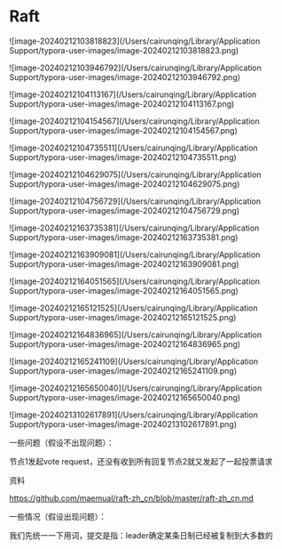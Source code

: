 # **Raft**

![image-20240212103818823](/Users/cairunqing/Library/Application Support/typora-user-images/image-20240212103818823.png)

![image-20240212103946792](/Users/cairunqing/Library/Application Support/typora-user-images/image-20240212103946792.png)



![image-20240212104113167](/Users/cairunqing/Library/Application Support/typora-user-images/image-20240212104113167.png)

![image-20240212104154567](/Users/cairunqing/Library/Application Support/typora-user-images/image-20240212104154567.png)

![image-20240212104735511](/Users/cairunqing/Library/Application Support/typora-user-images/image-20240212104735511.png)

![image-20240212104629075](/Users/cairunqing/Library/Application Support/typora-user-images/image-20240212104629075.png)

![image-20240212104756729](/Users/cairunqing/Library/Application Support/typora-user-images/image-20240212104756729.png)

![image-20240212163735381](/Users/cairunqing/Library/Application Support/typora-user-images/image-20240212163735381.png)

![image-20240212163909081](/Users/cairunqing/Library/Application Support/typora-user-images/image-20240212163909081.png)

![image-20240212164051565](/Users/cairunqing/Library/Application Support/typora-user-images/image-20240212164051565.png)

![image-20240212165121525](/Users/cairunqing/Library/Application Support/typora-user-images/image-20240212165121525.png)



![image-20240212164836965](/Users/cairunqing/Library/Application Support/typora-user-images/image-20240212164836965.png)

![image-20240212165241109](/Users/cairunqing/Library/Application Support/typora-user-images/image-20240212165241109.png)



![image-20240212165650040](/Users/cairunqing/Library/Application Support/typora-user-images/image-20240212165650040.png)

![image-20240213102617891](/Users/cairunqing/Library/Application Support/typora-user-images/image-20240213102617891.png)





一些问题（假设不出现问题）：

节点1发起vote request，还没有收到所有回复节点2就又发起了一起投票请求



资料

https://github.com/maemual/raft-zh_cn/blob/master/raft-zh_cn.md



一些情况（假设出现问题）：





我们先统一一下用词，提交是指：leader确定某条日制已经被复制到大多数的

